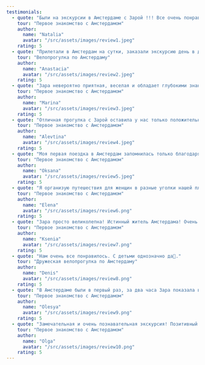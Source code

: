 ```yaml
---
testimonials:
  - quote: "Были на экскурсии в Амстердаме с Зарой !!! Все очень понравилось , особенно подача материала 9 летнему сыну . Экскурсия длилась 2 часа, с одной стороны никто не устал от экскурсии ни физически , ни эмоционально , но с другой стороны , можно было бы и подольше послушать как интересно рассказывает Зара . Вывод : если вы с детьми , вполне достаточно и 2 часов , еже ли взрослые слушатели - можно рассмотреть вариант экскурсии с Зарой и подольше . За шоколадный бонус сыну отдельное спасибо Заре."
    tour: "Первое знакомство с Амстердамом"
    author:
      name: "Natalia"
      avatar: "/src/assets/images/review1.jpeg"
    rating: 5
  - quote: "Прилетали в Амстердам на сутки, заказали экскурсию день в день. Зара согласилась провести нам экскурсию и через час мы уже встретились. Кому хочется интересную, дружескую экскурсию с крутыми, популярными локациями, попробовать местное пиво, побыть в атмосфере, в которой живую жители Амстердама, ощутить атмосферу непринуждённости - рекомендую. Лайк 👍🏻 Зара, спасибо за экскурсию, рекомендации по местной кухне и фотографии 😊"
    tour: "Велопрогулка по Амстердаму"
    author:
      name: "Anastacia"
      avatar: "/src/assets/images/review2.jpeg"
    rating: 5
  - quote: "Зара невероятно приятная, веселая и обладает глубокими знаниями о городе. Она знала множество интересных фактов, и каждая ее история была рассказана так увлекательно, что мы полностью были поглощенны. Ее умение увлекательно передавать информацию сделали нашу экскурсию просто потрясающей! Экскурсия полностью превзошла наши ожидания и сделала нашу поездку намного лучше и интереснее! Мы искренне благодарим Зару за прекрасную экскурсию!"
    tour: "Первое знакомство с Амстердамом"
    author:
      name: "Marina"
      avatar: "/src/assets/images/review3.jpeg"
    rating: 5
  - quote: "Отличная прогулка с Зарой оставила у нас только положительные эмоции, очень легко,познавательно, весело прошли три часа прогулки по интересным местам Амстердама, осталось приятное послевкусие. Спасибо за заботу."
    tour: "Первое знакомство с Амстердамом"
    author:
      name: "Alevtina"
      avatar: "/src/assets/images/review4.jpeg"
    rating: 5
  - quote: "Моя первая поездка в Амстердам запомнилась только благодаря экскурсоводу Заре! Зара - замечательный гид! Поинтересовалась, что бы я хотела узнать. Гид хорошо знает историю, архитектуру, много интересных фактов, о жизни жителей, экскурсия проходила в комфортном темпе, очень интересно и увлекательно, с вопросами и Зара ответила на все. В Амстердаме однозначно рекомендую брать гида (иначе город не понять) и определенно Зару как интересного открывателя города."
    tour: "Первое знакомство с Амстердамом"
    author:
      name: "Oksana"
      avatar: "/src/assets/images/review5.jpeg"
    rating: 5
  - quote: "Я организую путешествия для женщин в разные уголки нашей планеты! И в сентябре 2022 года у нас была поездка в Амстердам на 4 дня! Экскурсия с Зарой была одной из лучших за весь опыт моей работы! Заранее интересно и не банально даёт информацию! У Зары замечательная энергия и от неё питаешься позитивом и любовью к Амстредаму! Выбирайте этот тур и вы влюбиться в Амстердам и Зару."
    tour: "Первое знакомство с Амстердамом"
    author:
      name: "Elena"
      avatar: "/src/assets/images/review6.png"
    rating: 5
  - quote: "Зара просто великолепна! Истинный житель Амстердама! Очень интересно рассказывает, с юмором, без сухих дат и фактов! Прогулялись по интересному авторскому маршруту. Также Зара помогла нам записаться на алмазную фабрику, сама все организовала, мы просто приехали. Мы были группа 7 человек и остались очень довольны. Обязательно рекомендую своим друзьям!"
    tour: "Первое знакомство с Амстердамом"
    author:
      name: "Ksenia"
      avatar: "/src/assets/images/review7.png"
    rating: 5
  - quote: "Нам очень все понравилось. С детьми однозначно да🤗."
    tour: "Дружеская велопрогулка по Амстердаму"
    author:
      name: "Denis"
      avatar: "/src/assets/images/review8.png"
    rating: 5
  - quote: "В Амстердаме были в первый раз, за два часа Зара показала все знаковые места города, сориентировала по всем вопросам, Спасибо большое! Очень рекомендуем!"
    tour: "Первое знакомство с Амстердамом"
    author:
      name: "Olesya"
      avatar: "/src/assets/images/review9.png"
    rating: 5
  - quote: "Замечательная и очень познавательная экскурсия! Позитивный гид Зара, мастер своего дела! Чудесно провели время вместе, узнали много нового, получили ответы на все наши вопросы! Будем советовать всем нашим друзьям, которые собираются в Амстердам!Огромная благодарность!!!"
    tour: "Первое знакомство с Амстердамом"
    author:
      name: "Olga"
      avatar: "/src/assets/images/review10.png"
    rating: 5
---
```

